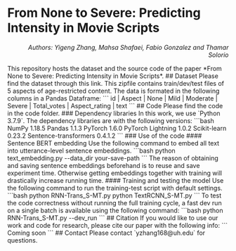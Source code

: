 # From None to Severe: Predicting Intensity in Movie Scripts
<p align="right"><i>Authors: Yigeng Zhang, Mahsa Shafaei, Fabio Gonzalez and Thamar Solorio</i></p> 
This repository hosts the dataset and the source code of the paper *From None to Severe: Predicting Intensity in Movie Scripts*.
## Dataset
Please find the dataset through this link.
This zipfile contains train/dev/test files of 5 aspects of age-restricted content.
The data is formated in the following columns in a Pandas Dataframe:
```
id | Aspect | None | Mild | Moderate | Severe | Total_votes | Aspect_rating | text
```
## Code
Please find the code in the code folder.
### Dependency libraries
In this work, we use `Python 3.7.9`. The dependency libraries are with the following versions:
```bash
NumPy 1.18.5
Pandas 1.1.3
PyTorch 1.6.0
PyTorch Lightning 1.0.2
Scikit-learn 0.23.2
Sentence-transformers 0.4.1.2
```
### Use of the code
#### Sentence BERT embedding
Use the following command to embed all text into utterance-level sentence embeddings.
```bash
python text_embedding.py --data_dir your-save-path
```
The reason of obtaining and saving sentence embeddings beforehand is to reuse and save experiment time. Otherwise getting embeddings together with training will drastically increase running time.
#### Training and testing the model
Use the following command to run the training-test script with default settings.
```bash
python RNN-Trans_S-MT.py
python TextRCNN_S-MT.py
```
To test the code correctness without running the full training cycle, a fast dev run on a single batch is available using the following command:
```bash
python RNN-Trans_S-MT.py --dev_run
```
## Citation
If you would like to use our work and code for research, please cite our paper with the following info:
```
Coming soon
```
## Contact
Please contact `yzhang168@uh.edu` for questions.
